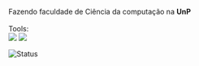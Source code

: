 Fazendo faculdade de Ciência da computação na **UnP**
<br>
<br>
Tools:<br>
![](https://img.shields.io/badge/IntelliJ_IDEA-000000.svg?style=for-the-badge&logo=intellij-idea&logoColor=white)
![](https://img.shields.io/badge/Visual_Studio_Code-0078D4?style=for-the-badge&logo=visual%20studio%20code&logoColor=white)

![Status](https://github-readme-stats.vercel.app/api/top-langs/?username=pedroevaristo&theme=blue-green)
